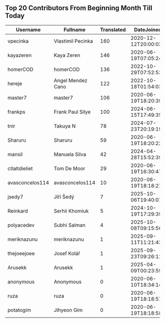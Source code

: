 ## Top 20 Contributors From Beginning Month Till Today ##
|Username|Fullname|Translated|DateJoined|Language|
|--------|--------|----------|----------|-------|
|vpecinka|Vlastimil Pecinka|160|2020-12-12T20:00:02.|cs|
|kayazeren|Kaya Zeren|146|2020-06-19T07:05:24Z|tr|
|homerCOD|homerCOD|136|2022-10-29T07:52:53.|sr|
|hereje|Angel Mendez Cano|122|2022-10-18T01:54:03.|es|
|master7|master7|106|2020-06-19T18:20:39.|pl|
|frankps|Frank Paul Silye|100|2024-06-15T17:49:35.|nb_NO|
|tnir|Takuya N|78|2024-07-23T20:19:19.|ja|
|Sharuru|Sharuru|59|2020-06-19T18:20:22.|zh_Hans|
|mansil|Manuela Silva|42|2024-04-28T15:52:39.|pt|
|ctlaltdieliet|Tom De Moor|29|2020-06-19T16:30:47Z|nl|
|avasconcelos114|avasconcelos114|10|2020-06-19T18:18:27Z|ko|
|jsedy7|Jiří Šedý|7|2025-10-06T19:40:07.|cs|
|Reinkard|Serhii Khomiuk|5|2024-10-19T17:29:39.|uk|
|polyacedev|Subhi Salman|4|2025-10-08T09:15:56.|ar|
|meriknazunu|meriknazunu|1|2025-09-11T11:21:43.||
|thejoeejoee|Josef Kolář|1|2025-09-23T09:26:11.||
|Arusekk|Arusekk|1|2025-04-09T00:23:59.||
|anonymous|Anonymous|0|2020-06-10T18:34:14.||
|ruza|ruza|0|2020-06-19T18:18:57.||
|potatogim|Jihyeon Gim|0|2020-06-19T18:18:58.|ko|
